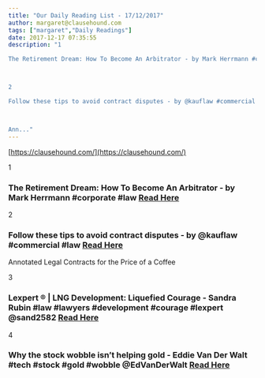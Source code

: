 ```yaml
---
title: "Our Daily Reading List - 17/12/2017"
author: margaret@clausehound.com
tags: ["margaret","Daily Readings"]
date: 2017-12-17 07:35:55
description: "1

The Retirement Dream: How To Become An Arbitrator - by Mark Herrmann #corporate #law   Read Here



2

Follow these tips to avoid contract disputes - by @kauflaw #commercial #law  Read Here



Ann..."
---
```


[https://clausehound.com/](https://clausehound.com/)

1

### The Retirement Dream: How To Become An Arbitrator - by Mark Herrmann #corporate #law   [Read Here](https://goo.gl/dBKotP)

2

### Follow these tips to avoid contract disputes - by @kauflaw #commercial #law  [Read Here](https://goo.gl/8L6UbL)

Annotated Legal Contracts
for the Price of a Coffee

3

### Lexpert ® | LNG Development: Liquefied Courage - Sandra Rubin #law #lawyers #development #courage #lexpert @sand2582  [Read Here](http://www.lexpert.ca/article/lng-development-liquefied-courage/?p=&amp;sitecode=lex)

4

### Why the stock wobble isn’t helping gold - Eddie Van Der Walt #tech #stock #gold #wobble @EdVanDerWalt [Read Here](https://www.bloomberg.com/professional/blog/stock-wobble-isnt-helping-gold/)